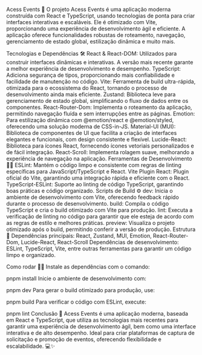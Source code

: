 Acess Events 🚀
O projeto Acess Events é uma aplicação moderna construída com React e TypeScript, usando tecnologias de ponta para criar interfaces interativas e escaláveis. Ele é otimizado com Vite, proporcionando uma experiência de desenvolvimento ágil e eficiente. A aplicação oferece funcionalidades robustas de roteamento, navegação, gerenciamento de estado global, estilização dinâmica e muito mais.

Tecnologias e Dependências 🛠️
React & React-DOM: Utilizados para construir interfaces dinâmicas e interativas. A versão mais recente garante a melhor experiência de desenvolvimento e desempenho.
TypeScript: Adiciona segurança de tipos, proporcionando mais confiabilidade e facilidade de manutenção no código.
Vite: Ferramenta de build ultra-rápida, otimizada para o ecossistema do React, tornando o processo de desenvolvimento ainda mais eficiente.
Zustand: Biblioteca leve para gerenciamento de estado global, simplificando o fluxo de dados entre os componentes.
React-Router-Dom: Implementa o roteamento da aplicação, permitindo navegação fluída e sem interrupções entre as páginas.
Emotion: Para estilização dinâmica com @emotion/react e @emotion/styled, oferecendo uma solução moderna de CSS-in-JS.
Material-UI (MUI): Biblioteca de componentes de UI que facilita a criação de interfaces elegantes e funcionais, com design consistente e flexível.
Lucide-React: Biblioteca para ícones React, fornecendo ícones vetoriais personalizados e de fácil integração.
React-Scroll: Implementa rolagem suave, melhorando a experiência de navegação na aplicação.
Ferramentas de Desenvolvimento 🧑‍💻
ESLint: Mantém o código limpo e consistente com regras de linting específicas para JavaScript/TypeScript e React.
Vite Plugin React: Plugin oficial do Vite, garantindo uma integração rápida e eficiente com o React.
TypeScript-ESLint: Suporte ao linting de código TypeScript, garantindo boas práticas e código organizado.
Scripts de Build ⚙️
dev: Inicia o ambiente de desenvolvimento com Vite, oferecendo feedback rápido durante o processo de desenvolvimento.
build: Compila o código TypeScript e cria o build otimizado com Vite para produção.
lint: Executa a verificação de linting no código para garantir que ele esteja de acordo com as regras de estilo e melhores práticas.
preview: Visualiza o projeto otimizado após o build, permitindo conferir a versão de produção.
Estrutura 🔑
Dependências principais: React, Zustand, MUI, Emotion, React-Router-Dom, Lucide-React, React-Scroll
Dependências de desenvolvimento: ESLint, TypeScript, Vite, entre outras ferramentas para garantir um código limpo e organizado.

Como rodar 🏃‍♂️
Instale as dependências com o comando:

pnpm install
Inicie o ambiente de desenvolvimento com:

pnpm dev
Para gerar o build otimizado para produção, use:

pnpm build
Para verificar o código com ESLint, execute:

pnpm lint
Conclusão 🎉
Acess Events é uma aplicação moderna, baseada em React e TypeScript, que utiliza as tecnologias mais recentes para garantir uma experiência de desenvolvimento ágil, bem como uma interface interativa e de alto desempenho. Ideal para criar plataformas de captura de solicitação e promoção de eventos, oferecendo flexibilidade e escalabilidade.
 💻✨
